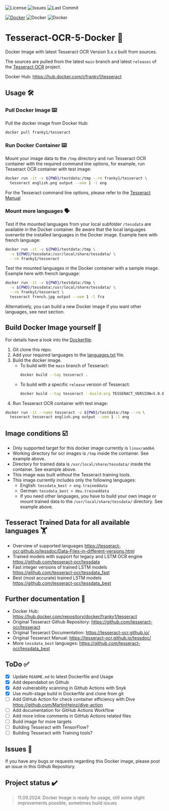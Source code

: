 <!-- markdownlint-disable MD026 MD029 MD041 -->
![License](https://img.shields.io/github/license/Franky1/Tesseract-OCR-5-Docker?logo=github)
![Issues](https://img.shields.io/github/issues/Franky1/Tesseract-OCR-5-Docker?logo=github)
![Last Commit](https://img.shields.io/github/last-commit/Franky1/Tesseract-OCR-5-Docker?logo=github)

[![Docker](https://img.shields.io/badge/Go%20To-Docker%20Hub-blue?logo=docker)](https://hub.docker.com/repository/docker/franky1/tesseract)
![Docker](https://img.shields.io/docker/v/franky1/tesseract?logo=docker)
![Docker](https://img.shields.io/docker/v/franky1/tesseract?sort=semver&logo=docker)

# Tesseract-OCR-5-Docker :scroll:

Docker Image with latest Tesseract OCR Version 5.x.x built from sources.

The sources are pulled from the latest `main` branch and latest `releases` of the [Tesseract OCR](https://github.com/tesseract-ocr/tesseract) project.

Docker Hub: <https://hub.docker.com/r/franky1/tesseract>

## Usage :hammer_and_wrench:

### Pull Docker Image :keyboard:

Pull the docker image from Docker Hub:

```bash
docker pull franky1/tesseract
```

### Run Docker Container :keyboard:

Mount your image data to the `/tmp` directory and run Tesseract OCR container with the required command line options, for example, run Tesseract OCR container with test image:

```bash
docker run -it -v ${PWD}/testdata:/tmp --rm franky1/tesseract \
  tesseract english.png output --oem 1 -l eng
```

For the Tesseract command line options, please refer to the [Tesseract Manual](https://tesseract-ocr.github.io/tessdoc/)

### Mount more languages :speaking_head:

Test if the mounted languages from your local subfolder `/tessdata` are available in the Docker container.
Be aware that the local languages overwrite the installed languages in the Docker image. Example here with french language:

```bash
docker run -it -v ${PWD}/testdata:/tmp \
  -v ${PWD}/tessdata:/usr/local/share/tessdata/ \
  --rm franky1/tesseract
```

Test the mounted languages in the Docker container with a sample image. Example here with french language:

```bash
docker run -it -v ${PWD}/testdata:/tmp \
  -v ${PWD}/tessdata:/usr/local/share/tessdata/ \
  --rm franky1/tesseract \
  tesseract french.jpg output --oem 1 -l fra
```

Alternatively, you can build a new Docker image if you want other languages, see next section.

## Build Docker Image yourself :whale:

For details have a look into the [Dockerfile](Dockerfile).

1. Git clone this repo.
2. Add your required languages to the [languages.txt](languages.txt) file.
3. Build the docker image.
    - To build with the `main` branch of Tesseract:
      ```bash
      docker build --tag tesseract .
      ```
    - To build with a specific `release` version of Tesseract:
      ```bash
      docker build --tag tesseract --build-arg TESSERACT_VERSION=5.0.0 .
      ```
4. Run Tesseract OCR container with test image:

```bash
docker run -it --name tesseract -v ${PWD}/testdata:/tmp --rm \
  tesseract tesseract english.png output --oem 1 -l eng
```

## Image conditions :ballot_box_with_check:

- Only supported target for this docker image currently is `linux/amd64`.
- Working directory for ocr images is `/tmp` inside the container. See example above.
- Directory for trained data is `/usr/local/share/tessdata/` inside the container. See example above.
- This image was built _without_ the Tesseract training tools.
- This image currently includes only the following languages:
  - English: `tessdata_best > eng.traineddata`
  - German: `tessdata_best > deu.traineddata`
  - If you need other languages, you have to build your own image or mount trained data to the `/usr/local/share/tessdata/` directory. See example above.

## Tesseract Trained Data for all available languages :weight_lifting:

- Overview of supported languages <https://tesseract-ocr.github.io/tessdoc/Data-Files-in-different-versions.html>
- Trained models with support for legacy and LSTM OCR engine <https://github.com/tesseract-ocr/tessdata>
- Fast integer versions of trained LSTM models <https://github.com/tesseract-ocr/tessdata_fast>
- Best (most accurate) trained LSTM models <https://github.com/tesseract-ocr/tessdata_best>

## Further documentation :link:

- Docker Hub: <https://hub.docker.com/repository/docker/franky1/tesseract>
- Original Tesseract Github Repository: <https://github.com/tesseract-ocr/tesseract>
- Original Tesseract Documentation: <https://tesseract-ocr.github.io/>
- Original Tesseract Manual: <https://tesseract-ocr.github.io/tessdoc/>
- More `tessdata_best` languages: <https://github.com/tesseract-ocr/tessdata_best>

## ToDo :white_check_mark:

- [x] Update `README.md` to latest Dockerfile and Usage
- [x] Add dependabot on Github
- [x] Add vulnerability scanning in Github Actions with Snyk
- [x] Use multi-stage build in Dockerfile and clone from git
- [ ] Add GitHub Action for check container efficiency with Dive <https://github.com/MartinHeinz/dive-action>
- [ ] Add documentation for GitHub Actions Workflow
- [ ] Add more inline comments in GitHub Actions related files
- [ ] Build image for more targets
- [ ] Building Tesseract with TensorFlow?
- [ ] Building Tesseract with Training tools?

## Issues :bug:

If you have any bugs or requests regarding this Docker image, please post an issue in this Github Repository.

## Project status :heavy_check_mark:

> 11.09.2024: Docker Image is ready for usage, still some slight improvements possible, sometimes build issues
